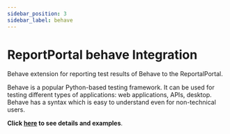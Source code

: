 ```yaml
---
sidebar_position: 3
sidebar_label: behave
---
```


# ReportPortal behave Integration

Behave extension for reporting test results of Behave to the ReportalPortal.

Behave is a popular Python-based testing framework. It can be used for testing different types of applications: web applications, APIs, desktop. Behave has a syntax which is easy to understand even for non-technical users.

**Click [here](https://github.com/reportportal/agent-python-behave) to see details and examples**.
